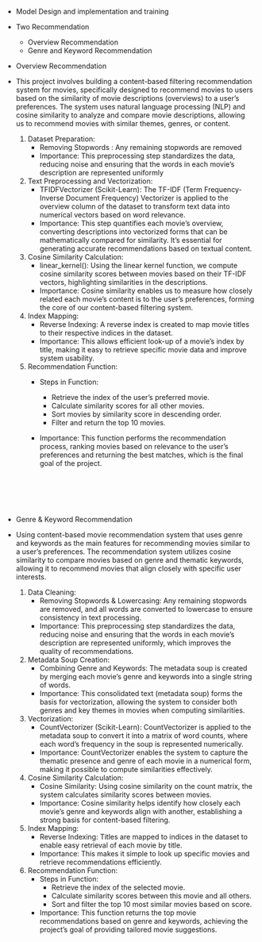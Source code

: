 * Model Design and implementation and training

* Two Recommendation
	* Overview Recommendation
	* Genre and Keyword Recommendation 

* Overview Recommendation
* This project involves building a content-based filtering recommendation system for movies, specifically designed to recommend movies to users based on the similarity of movie descriptions (overviews) to a user’s preferences. The system uses natural language processing (NLP) and cosine similarity to analyze and compare movie descriptions, allowing us to recommend movies with similar themes, genres, or content.

	1.	Dataset Preparation:
		* Removing Stopwords : Any remaining stopwords are removed
		* Importance: This preprocessing step standardizes the data, reducing noise and ensuring that the words in each movie’s description are represented uniformly
	2.	Text Preprocessing and Vectorization:
		* TFIDFVectorizer (Scikit-Learn): The TF-IDF (Term Frequency-Inverse Document Frequency) Vectorizer is applied to the overview column of the dataset to transform text data into numerical vectors based on word relevance.
		* Importance: This step quantifies each movie’s overview, converting descriptions into vectorized forms that can be mathematically compared for similarity. It’s essential for generating accurate recommendations based on textual content.
	3.	Cosine Similarity Calculation:
		* linear_kernel(): Using the linear kernel function, we compute cosine similarity scores between movies based on their TF-IDF vectors, highlighting similarities in the descriptions.
		* Importance: Cosine similarity enables us to measure how closely related each movie’s content is to the user’s preferences, forming the core of our content-based filtering system.
	4.	Index Mapping:
		* Reverse Indexing: A reverse index is created to map movie titles to their respective indices in the dataset.
		* Importance: This allows efficient look-up of a movie’s index by title, making it easy to retrieve specific movie data and improve system usability.
	5.	Recommendation Function:
		* Steps in Function:
  			* Retrieve the index of the user’s preferred movie.
  			* Calculate similarity scores for all other movies.
  			* Sort movies by similarity score in descending order.
			* Filter and return the top 10 movies.

  		* Importance: This function performs the recommendation process, ranking movies based on relevance to the user’s preferences and returning the best matches, which is the final goal of the project.

<br />
<br />
<br />
<br />

* Genre & Keyword Recommendation

* Using content-based movie recommendation system that uses genre and keywords as the main features for recommending movies similar to a user’s preferences. The recommendation system utilizes cosine similarity to compare movies based on genre and thematic keywords, allowing it to recommend movies that align closely with specific user interests.


	1.	Data Cleaning:
		* Removing Stopwords & Lowercasing: Any remaining stopwords are removed, and all words are converted to lowercase to ensure consistency in text processing.
		* Importance: This preprocessing step standardizes the data, reducing noise and ensuring that the words in each movie’s description are represented uniformly, which improves the quality of recommendations.
	2.	Metadata Soup Creation:
		* Combining Genre and Keywords: The metadata soup is created by merging each movie’s genre and keywords into a single string of words.
		* Importance: This consolidated text (metadata soup) forms the basis for vectorization, allowing the system to consider both genres and key themes in movies when computing similarities.
	3.	Vectorization:
		* CountVectorizer (Scikit-Learn): CountVectorizer is applied to the metadata soup to convert it into a matrix of word counts, where each word’s frequency in the soup is represented numerically.
		* Importance: CountVectorizer enables the system to capture the thematic presence and genre of each movie in a numerical form, making it possible to compute similarities effectively.
	4.	Cosine Similarity Calculation:
		* Cosine Similarity: Using cosine similarity on the count matrix, the system calculates similarity scores between movies.
		* Importance: Cosine similarity helps identify how closely each movie’s genre and keywords align with another, establishing a strong basis for content-based filtering.
	5.	Index Mapping:
		* Reverse Indexing: Titles are mapped to indices in the dataset to enable easy retrieval of each movie by title.
		* Importance: This makes it simple to look up specific movies and retrieve recommendations efficiently.
	6.	Recommendation Function:
		* Steps in Function:
			* Retrieve the index of the selected movie.
			* Calculate similarity scores between this movie and all others.
			* Sort and filter the top 10 most similar movies based on score.
		* Importance: This function returns the top movie recommendations based on genre and keywords, achieving the project’s goal of providing tailored movie suggestions.

